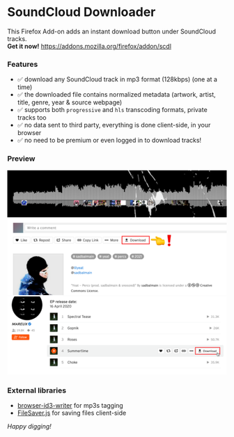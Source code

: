 # SoundCloud Downloader

This Firefox Add-on adds an instant download button under SoundCloud tracks.<br>
**Get it now!** https://addons.mozilla.org/firefox/addon/scdl

### Features
- ✅ download any SoundCloud track in mp3 format (128kbps) (one at a time)
- ✅ the downloaded file contains normalized metadata (artwork, artist, title, genre, year & source webpage)
- ✅ supports both `progressive` and `hls` transcoding formats, private tracks too
- ✅ no data sent to third party, everything is done client-side, in your browser
- ✅ no need to be premium or even logged in to download tracks!

### Preview
![add-on preview-1 image](assets/preview-1.png)
![add-on preview-2 image](assets/preview-2.png)

### External libraries
- [browser-id3-writer](https://github.com/egoroof/browser-id3-writer) for mp3s tagging
- [FileSaver.js](https://github.com/eligrey/FileSaver.js) for saving files client-side

*Happy digging!*
